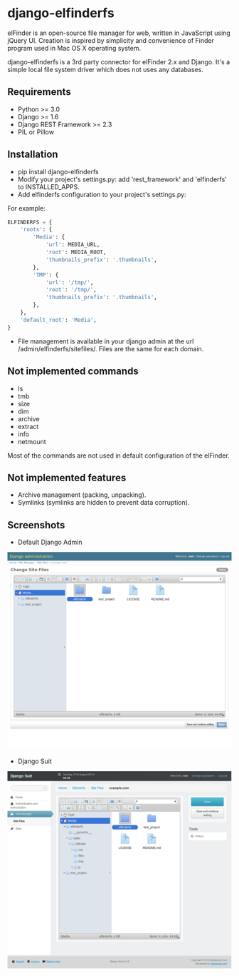 django-elfinderfs
=================

elFinder is an open-source file manager for web, written in JavaScript using jQuery UI.
Creation is inspired by simplicity and convenience of Finder program used in Mac OS X
operating system.

django-elfinderfs is a 3rd party connector for elFinder 2.x and Django.
It's a simple local file system driver which does not uses any databases.


Requirements
------------

* Python >= 3.0
* Django >= 1.6
* Django REST Framework >= 2.3
* PIL or Pillow


Installation
------------

* pip install django-elfinderfs
* Modify your project's settings.py: add 'rest_framework' and 'elfinderfs' to INSTALLED_APPS.
* Add elfinderfs configuration to your project's settings.py:

For example:
```python
ELFINDERFS = {
    'roots': {
        'Media': {
            'url': MEDIA_URL,
            'root': MEDIA_ROOT,
            'thumbnails_prefix': '.thumbnails',
        },
        'TMP': {
            'url': '/tmp/',
            'root': '/tmp/',
            'thumbnails_prefix': '.thumbnails',
        },
    },
    'default_root': 'Media',
}
```

* File management is available in your django admin at the url /admin/elfinderfs/sitefiles/.
Files are the same for each domain.


Not implemented commands
------------------------

* ls
* tmb
* size
* dim
* archive
* extract
* info
* netmount

Most of the commands are not used in default configuration of the elFinder.


Not implemented features
------------------------

* Archive management (packing, unpacking).
* Symlinks (symlinks are hidden to prevent data corruption).


Screenshots
-----------

* Default Django Admin

![Default Django Admin](/defaultadmin.png)

* Django Suit

![Django Suit](/suitadmin.png)
